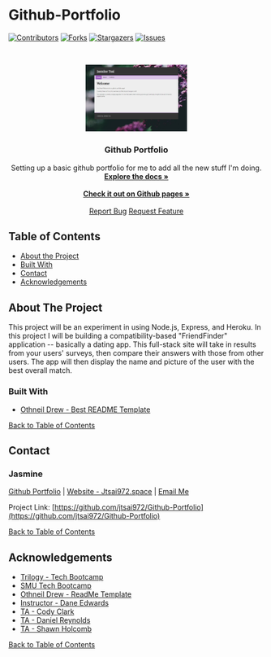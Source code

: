 # Github-Portfolio

<!--# Github-Portfolio
Setting up a basic github portfolio for me to add all the new stuff I'm doing. -->


[![Contributors][contributors-shield]][contributors-url]
[![Forks][forks-shield]][forks-url]
[![Stargazers][stars-shield]][stars-url]
[![Issues][issues-shield]][issues-url]

<!-- PROJECT LOGO -->
<br />
<p align="center">
  <img src="https://raw.githubusercontent.com/jtsai972/Github-Portfolio/master/assets/images/Portfolio-SS-2019-10-19-v02.png" width="200">

  <h3 align="center">Github Portfolio</h3>

  <p align="center">
    Setting up a basic github portfolio for me to add all the new stuff I'm doing.
    <br />
    <a href="https://github.com/jtsai972/Github-Portfolio"><strong>Explore the docs »</strong></a>
    <br />
    <br />
    <a href="https://jtsai972.github.io/Github-Portfolio/"><strong>Check it out on Github pages »</strong></a>
    <br />
    <br />
    <a href="https://github.com/jtsai972/Github-Portfolio/issues">Report Bug</a>
    <a href="https://github.com/jtsai972/Github-Portfolio/issues">Request Feature</a>
  </p>
</p>



<!-- TABLE OF CONTENTS -->
## Table of Contents

* [About the Project](#about-the-project)
* [Built With](#built-with)
* [Contact](#contact)
* [Acknowledgements](#acknowledgements)


<!-- ABOUT THE PROJECT -->
## About The Project

This project will be an experiment in using Node.js, Express, and Heroku. In this project I will be building a compatibility-based "FriendFinder" application -- basically a dating app. This full-stack site will take in results from your users' surveys, then compare their answers with those from other users. The app will then display the name and picture of the user with the best overall match.

### Built With
 * [Othneil Drew - Best README Template](https://github.com/othneildrew/Best-README-Template)
 
 
 [Back to Table of Contents](#table-of-contents)

<!-- CONTACT -->
## Contact

### Jasmine 
[Github Portfolio](https://jtsai972.github.io/Github-Portfolio/) | [Website - Jtsai972.space](jtsai972.space) | [Email Me](jtsai972@gmail.com)

Project Link: [https://github.com/jtsai972/Github-Portfolio](https://github.com/jtsai972/Github-Portfolio)

[Back to Table of Contents](#table-of-contents)

<!-- ACKNOWLEDGEMENTS -->
## Acknowledgements

* [Trilogy - Tech Bootcamp](https://www.trilogyed.com/)
* [SMU Tech Bootcamp](https://techbootcamps.smu.edu/)
* [Othneil Drew - ReadMe Template](https://github.com/othneildrew/)
* [Instructor - Dane Edwards](https://github.com/daneedw)
* [TA - Cody Clark](https://codyevanclark.com/)
* [TA - Daniel Reynolds](https://github.com/kirplink)
* [TA - Shawn Holcomb](https://github.com/shawnholcomb)

[Back to Table of Contents](#table-of-contents)

<!-- MARKDOWN LINKS & IMAGES -->
<!-- https://www.markdownguide.org/basic-syntax/#reference-style-links -->
[contributors-shield]: https://img.shields.io/github/contributors/jtsai972/Github-Portfolio.svg?style=flat-square
[contributors-url]: https://github.com/jtsai972/Github-Portfolio/graphs/contributors
[forks-shield]: https://img.shields.io/github/forks/jtsai972/Github-Portfolio.svg?style=flat-square
[forks-url]: https://github.com/jtsai972/Github-Portfolio/network/members
[stars-shield]: https://img.shields.io/github/stars/jtsai972/Github-Portfolio.svg?style=flat-square
[stars-url]: https://github.com/jtsai972/Github-Portfolio/stargazers
[issues-shield]: https://img.shields.io/github/issues/jtsai972/Github-Portfolio.svg?style=flat-square
[issues-url]: https://github.com/jtsai972/Github-Portfolio/issues
